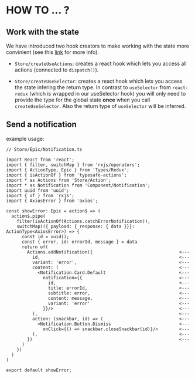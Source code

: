 # HOW TO ... ?

## __Work with the state__

We have introduced two hook creators to make working with the state more convinient (see this [link](https://juwelo.atlassian.net/wiki/spaces/EN/pages/1875738628/JFS+Coding+Guide) for more info).

- ```Store/createUseActions```: creates a react hook which lets you access all actions (connected to ```dispatch()```).

- ```Store/createUseSelector```: creates a react hook which lets you access the state infering the return type. In contrast to ```useSelector``` from ```react-redux``` (which is wrapped in our useSelector hook) you will only need to provide the type for the global state __once__ when you call ```createUseSelector```. Also the return type of ```useSelector``` will be inferred.

## __Send a notification__

example usage:

```
// Store/Epic/Notification.ts

import React from 'react';
import { filter, switchMap } from 'rxjs/operators';
import { ActionType, Epic } from 'Types/Redux';
import { isActionOf } from 'typesafe-actions';
import * as Actions from 'Store/Action';
import * as Notification from 'Component/Notification';
import uuid from 'uuid';
import { of } from 'rxjs';
import { AxiosError } from 'axios';

const showError: Epic = action$ => (
  action$.pipe(
    filter(isActionOf(Actions.catchErrorNotification)),
    switchMap(({ payload: { response: { data }}}: ActionType<AxiosError>) => {
      const id = uuid();
      const { error, id: errorId, message } = data
      return of(
        Actions.addNotification({                                 <---
          id,                                                     <---
          variant: 'error',                                       <---
          content: (                                              <---
            <Notification.Card.Default                            <---
              notification={{                                     <---
                id,                                               <---
                title: errorId,                                   <---
                subtitle: error,                                  <---
                content: message,                                 <---
                variant: 'error'                                  <---
              }}/>                                                <---
          ),                                                      <---
          action: (snackbar, id) => (                             <---
            <Notification.Button.Dismiss                          <---
              onClick={() => snackbar.closeSnackbar(id)}/>        <---
          ),                                                      <---
        })                                                        <---
      )
    })
  )
)

export default showError;
```